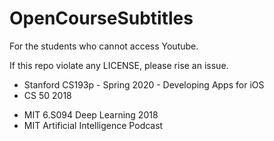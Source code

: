 # OpenCourseSubtitles

For the students who cannot access Youtube.

If this repo violate any LICENSE, please rise an issue.

- Stanford CS193p - Spring 2020 - Developing Apps for iOS
- CS 50 2018

* MIT 6.S094 Deep Learning 2018
* MIT Artificial Intelligence Podcast
